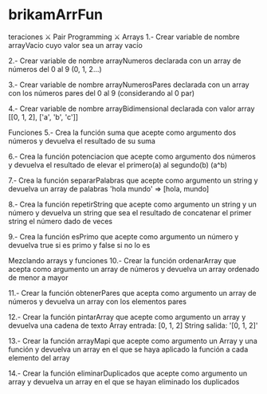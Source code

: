 # brikamArrFun
teraciones ⚔️ Pair Programming ⚔️
Arrays
 1.- Crear variable de nombre arrayVacio cuyo valor sea un array vacío

 2.- Crear variable de nombre arrayNumeros declarada con un array de números del 0 al 9 (0, 1, 2...)

 3.- Crear variable de nombre arrayNumerosPares declarada con un array con los números pares del 0 al 9 (considerando al 0 par)

 4.- Crear variable de nombre arrayBidimensional declarada con valor array [[0, 1, 2], ['a', 'b', 'c']]

Funciones
 5.- Crea la función suma que acepte como argumento dos números y devuelva el resultado de su suma

 6.- Crea la función potenciacion que acepte como argumento dos números y devuelva el resultado de elevar el primero(a) al segundo(b) (a^b)

 7.- Crea la función separarPalabras que acepte como argumento un string y devuelva un array de palabras 'hola mundo' => [hola, mundo]

 8.- Crea la función repetirString que acepte como argumento un string y un número y devuelva un string que sea el resultado de concatenar el primer string el número dado de veces

 9.- Crea la función esPrimo que acepte como argumento un número y devuelva true si es primo y false si no lo es

Mezclando arrays y funciones
 10.- Crear la función ordenarArray que acepta como argumento un array de números y devuelva un array ordenado de menor a mayor

 11.- Crear la función obtenerPares que acepta como argumento un array de números y devuelva un array con los elementos pares

 12.- Crear la función pintarArray que acepte como argumento un array y devuelva una cadena de texto Array entrada: [0, 1, 2] String salida: '[0, 1, 2]'

 13.- Crear la función arrayMapi que acepte como argumento un Array y una función y devuelva un array en el que se haya aplicado la función a cada elemento del array

 14.- Crear la función eliminarDuplicados que acepte como argumento un array y devuelva un array en el que se hayan eliminado los duplicados

